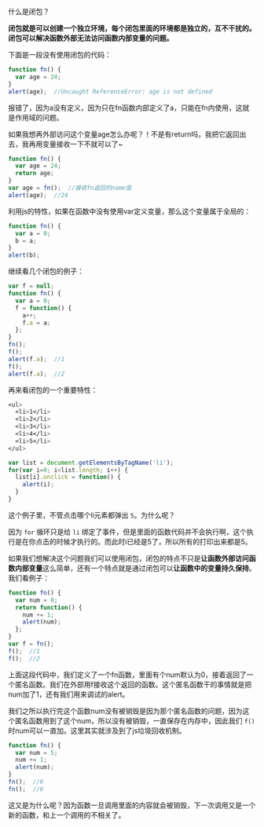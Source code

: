 什么是闭包？

**闭包就是可以创建一个独立环境，每个闭包里面的环境都是独立的，互不干扰的。闭包可以解决函数外部无法访问函数内部变量的问题。**

下面是一段没有使用闭包的代码：

```js
function fn() {
  var age = 24;
}
alert(age);  //Uncaught ReferenceError: age is not defined
```

报错了，因为a没有定义，因为只在fn函数内部定义了a，只能在fn内使用，这就是作用域的问题。

如果我想再外部访问这个变量age怎么办呢？！不是有return吗，我把它返回出去，我再用变量接收一下不就可以了~

```js
function fn() {
  var age = 24;
  return age;
}
var age = fn();  //接收fn返回的name值
alert(age);  //24
```

利用js的特性，如果在函数中没有使用var定义变量，那么这个变量属于全局的：

```js
function fn() {
  var a = 0;
  b = a;
}
alert(b);
```

继续看几个闭包的例子：

```js
var f = null;
function fn() {
  var a = 0;
  f = function() {
    a++;
    f.a = a;
  };
}
fn();
f();
alert(f.a);  //1
f();
alert(f.a);  //2
```

再来看闭包的一个重要特性：

```css
<ul>
  <li>1</li>
  <li>2</li>
  <li>3</li>
  <li>4</li>
  <li>5</li>
</ul>
```
```js
var list = document.getElementsByTagName('li');
for(var i=0; i<list.length; i++) {
  list[i].onclick = function() {
    alert(i);
  }
}
```

这个例子里，不管点击哪个li元素都弹出 `5`。为什么呢？

因为 `for` 循环只是给 `li` 绑定了事件，但是里面的函数代码并不会执行啊，这个执行是在你点击的时候才执行的。而此时i已经是5了，所以所有的打印出来都是5。

如果我们想解决这个问题我们可以使用闭包，闭包的特点不只是**让函数外部访问函数内部变量**这么简单，还有一个特点就是通过闭包可以**让函数中的变量持久保持**。我们看例子：

```js
function fn() {
  var num = 0;
  return function() {
    num += 1;
    alert(num);
  };
}
var f = fn();
f();  //1
f();  //2
```

上面这段代码中，我们定义了一个fn函数，里面有个num默认为0，接着返回了一个匿名函数。我们在外部用f接收这个返回的函数。这个匿名函数干的事情就是把num加了1，还有我们用来调试的alert。

我们之所以执行完这个函数num没有被销毁是因为那个匿名函数的问题，因为这个匿名函数用到了这个num，所以没有被销毁，一直保存在内存中，因此我们 `f()` 时num可以一直加。这里其实就涉及到了js垃圾回收机制。

```js
function fn() {
  var num = 5;
  num += 1;
  alert(num);
}
fn();  //6
fn();  //6
```

这又是为什么呢？因为函数一旦调用里面的内容就会被销毁，下一次调用又是一个新的函数，和上一个调用的不相关了。